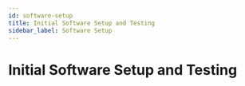 ```yaml
---
id: software-setup
title: Initial Software Setup and Testing
sidebar_label: Software Setup
---
```

# Initial Software Setup and Testing
